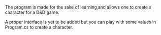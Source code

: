 The program is made for the sake of learning and allows one to create a character for a D&D game.

A proper interface is yet to be added but you can play with some values in Program.cs to create a character.